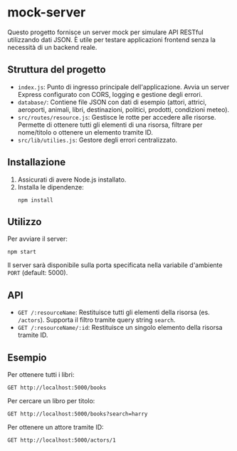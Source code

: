 # mock-server

Questo progetto fornisce un server mock per simulare API RESTful utilizzando dati JSON. È utile per testare applicazioni frontend senza la necessità di un backend reale.

## Struttura del progetto

- `index.js`: Punto di ingresso principale dell'applicazione. Avvia un server Express configurato con CORS, logging e gestione degli errori.
- `database/`: Contiene file JSON con dati di esempio (attori, attrici, aeroporti, animali, libri, destinazioni, politici, prodotti, condizioni meteo).
- `src/routes/resource.js`: Gestisce le rotte per accedere alle risorse. Permette di ottenere tutti gli elementi di una risorsa, filtrare per nome/titolo o ottenere un elemento tramite ID.
- `src/lib/utilies.js`: Gestore degli errori centralizzato.

## Installazione

1. Assicurati di avere Node.js installato.
2. Installa le dipendenze:
   ```
   npm install
   ```

## Utilizzo

Per avviare il server:
```
npm start
```
Il server sarà disponibile sulla porta specificata nella variabile d'ambiente `PORT` (default: 5000).

## API

- `GET /:resourceName`: Restituisce tutti gli elementi della risorsa (es. `/actors`). Supporta il filtro tramite query string `search`.
- `GET /:resourceName/:id`: Restituisce un singolo elemento della risorsa tramite ID.

## Esempio

Per ottenere tutti i libri:
```
GET http://localhost:5000/books
```
Per cercare un libro per titolo:
```
GET http://localhost:5000/books?search=harry
```
Per ottenere un attore tramite ID:
```
GET http://localhost:5000/actors/1
```